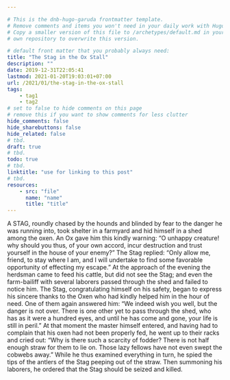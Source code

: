 ```yaml
---

# This is the dnb-hugo-garuda frontmatter template. 
# Remove comments and items you won't need in your daily work with Hugo.
# Copy a smaller version of this file to /archetypes/default.md in your
# own repository to overwrite this version.

# default front matter that you probably always need:
title: "The Stag in the Ox Stall"
description: ""
date: 2019-12-31T22:05:41
lastmod: 2021-01-20T19:03:01+07:00
url: /2021/01/the-stag-in-the-ox-stall
tags:
    - tag1
    - tag2
# set to false to hide comments on this page
# remove this if you want to show comments for less clutter
hide_comments: false
hide_sharebuttons: false
hide_related: false
# tbd.
draft: true
# tbd.
todo: true
# tbd.
linktitle: "use for linking to this post"
# tbd.
resources:
    - src: "file"
      name: "name"
      title: "title"
---
```

A STAG, roundly chased by the hounds and blinded by fear to the danger he was running into, took shelter in a farmyard and hid himself in a shed among the oxen. An Ox gave him this kindly warning: “O unhappy creature! why should you thus, of your own accord, incur destruction and trust yourself in the house of your enemy?” The Stag replied: “Only allow me, friend, to stay where I am, and I will undertake to find some favorable opportunity of effecting my escape.” At the approach of the evening the herdsman came to feed his cattle, but did not see the Stag; and even the farm-bailiff with several laborers passed through the shed and failed to notice him. The Stag, congratulating himself on his safety, began to express his sincere thanks to the Oxen who had kindly helped him in the hour of need. One of them again answered him: “We indeed wish you well, but the danger is not over. There is one other yet to pass through the shed, who has as it were a hundred eyes, and until he has come and gone, your life is still in peril.” At that moment the master himself entered, and having had to complain that his oxen had not been properly fed, he went up to their racks and cried out: “Why is there such a scarcity of fodder? There is not half enough straw for them to lie on. Those lazy fellows have not even swept the cobwebs away.” While he thus examined everything in turn, he spied the tips of the antlers of the Stag peeping out of the straw. Then summoning his laborers, he ordered that the Stag should be seized and killed.



